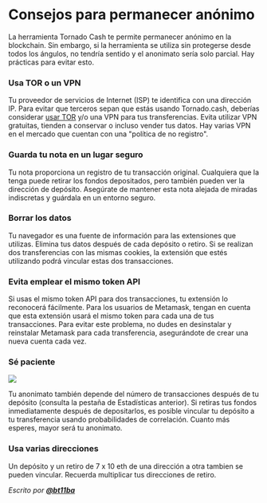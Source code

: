 # Consejos para permanecer anónimo

La herramienta Tornado Cash te permite permanecer anónimo en la blockchain. Sin embargo, si la herramienta se utiliza sin protegerse desde todos los ángulos, no tendría sentido y el anonimato sería solo parcial. Hay prácticas para evitar esto.

### Usa TOR o un VPN

Tu proveedor de servicios de Internet (ISP) te identifica con una dirección IP. Para evitar que terceros sepan que estás usando Tornado.cash, deberías considerar [usar TOR](how-to-use-tornado-cash-with-tor.md) y/o una VPN para tus transferencias. Evita utilizar VPN gratuitas, tienden a conservar o incluso vender tus datos. Hay varias VPN en el mercado que cuentan con una "política de no registro".

### Guarda tu nota en un lugar seguro <a href="#save-your-note-in-a-safe-place" id="save-your-note-in-a-safe-place"></a>

Tu nota proporciona un registro de tu transacción original. Cualquiera que la tenga puede retirar los fondos depositados, pero también pueden ver la dirección de depósito. Asegúrate de mantener esta nota alejada de miradas indiscretas y guárdala en un entorno seguro.

### Borrar los datos <a href="#delete-data" id="delete-data"></a>

Tu navegador es una fuente de información para las extensiones que utilizas. Elimina tus datos después de cada depósito o retiro. Si se realizan dos transferencias con las mismas cookies, la extensión que estés utilizando podrá vincular estas dos transacciones.

### Evita emplear el mismo token API <a href="#avoid-using-the-same-api-token" id="avoid-using-the-same-api-token"></a>

Si usas el mismo token API para dos transacciones, tu extensión lo reconocerá fácilmente. Para los usuarios de Metamask, tengan en cuenta que esta extensión usará el mismo token para cada una de tus transacciones. Para evitar este problema, no dudes en desinstalar y reinstalar Metamask para cada transferencia, asegurándote de crear una nueva cuenta cada vez.

### Sé paciente <a href="#be-patient" id="be-patient"></a>

![](https://gblobscdn.gitbook.com/assets%2F-MXflGk4w5pDjjlmPCuF%2F-MgQVRqU6Ff6ypW\_Q-fV%2F-MgQW0ko2bOUYlnsuG0F%2Fozxj.png?alt=media\&token=1debad58-aa3c-4638-9d18-1636e87e3d0a)

Tu anonimato también depende del número de transacciones después de tu depósito (consulta la pestaña de Estadísticas anterior). Si retiras tus fondos inmediatamente después de depositarlos, es posible vincular tu depósito a tu transferencia usando probabilidades de correlación. Cuanto más esperes, mayor será tu anonimato.

### Usa varias direcciones

Un depósito y un retiro de 7 x 10 eth de una dirección a otra tambien se pueden vincular. Recuerda multiplicar tus direcciones de retiro.

_Escrito por_ [_**@bt11ba**_](https://torn.community/u/bt11ba/)
